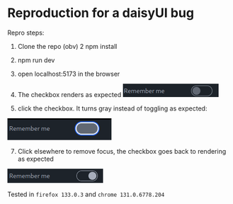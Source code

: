 # Reproduction for a daisyUI bug

Repro steps:
1. Clone the repo (obv)
2 npm install
3. npm run dev
4. open localhost:5173 in the browser
5. The checkbox renders as expected
![screenshot](screenshot2.png)

6. click the checkbox. It turns gray instead of toggling as expected:

![screenshot](screenshot.png)

7. Click elsewhere to remove focus, the checkbox goes back to rendering as expected

![screenshot](screenshot3.png)

Tested in `firefox 133.0.3` and `chrome 131.0.6778.204`
